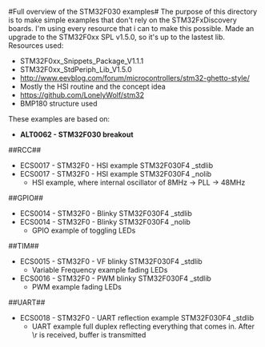 #Full overview of the STM32F030 examples#
The purpose of this directory is to make simple examples that don't rely on the STM32FxDiscovery boards.
I'm using every resource that i can to make this possible.
Made an upgrade to the STM32F0xx SPL v1.5.0, so it's up to the lastest lib.
Resources used:
 * STM32F0xx_Snippets_Package_V1.1.1
 * STM32F0xx_StdPeriph_Lib_V1.5.0
 * http://www.eevblog.com/forum/microcontrollers/stm32-ghetto-style/
  * Mostly the HSI routine and the concept idea
 * https://github.com/LonelyWolf/stm32
  * BMP180 structure used 

These examples are based on:
* __ALT0062 - STM32F030 breakout__

##RCC##
* ECS0017 - STM32F0 - HSI example STM32F030F4 _stdlib
* ECS0017 - STM32F0 - HSI example STM32F030F4 _nolib
  * HSI example, where internal oscillator of 8MHz -> PLL -> 48MHz

##GPIO##
* ECS0014 - STM32F0 - Blinky STM32F030F4 _stdlib
* ECS0014 - STM32F0 - Blinky STM32F030F4 _nolib
  * GPIO example of toggling LEDs

##TIM##
* ECS0015 - STM32F0 - VF blinky STM32F030F4 _stdlib
  * Variable Frequency example fading LEDs 
* ECS0016 - STM32F0 - PWM blinky STM32F030F4 _stdlib
  * PWM example fading LEDs

##UART##
* ECS0018 - STM32F0 - UART reflection example STM32F030F4 _stdlib
  * UART example full duplex reflecting everything that comes in. After \r is received, buffer is transmitted
